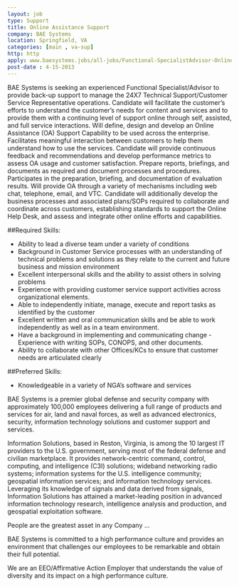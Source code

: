 ```yaml
---
layout: job
type: Support
title: Online Assistance Support
company: BAE Systems
location: Springfield, VA
categories: [main , va-sup]
http: http
apply: www.baesystems.jobs/all-jobs/Functional-SpecialistAdvisor-Online-Assistance-Support/388376?emid=3640
post-date : 4-15-2013
---
```


BAE Systems is seeking an experienced Functional Specialist/Advisor to provide back-up support to manage the 24X7 Technical Support/Customer Service Representative operations. Candidate will facilitate the customer’s efforts to understand the customer’s needs for content and services and to provide them with a continuing level of support online through self, assisted, and full service interactions. Will define, design and develop an Online Assistance (OA) Support Capability to be used across the enterprise. Facilitates meaningful interaction between customers to help them understand how to use the services. Candidate will provide continuous feedback and recommendations and develop performance metrics to assess OA usage and customer satisfaction. Prepare reports, briefings, and documents as required and document processes and procedures. Participates in the preparation, briefing, and documentation of evaluation results. Will provide OA through a variety of mechanisms including web chat, telephone, email, and VTC. Candidate will additionally develop the business processes and associated plans/SOPs required to collaborate and coordinate across customers, establishing standards to support the Online Help Desk, and assess and integrate other online efforts and capabilities.

##Required Skills:

* Ability to lead a diverse team under a variety of conditions 
* Background in Customer Service processes with an understanding of technical problems and solutions as they relate to the current and future business and mission environment 
* Excellent interpersonal skills and the ability to assist others in solving problems 
* Experience with providing customer service support activities across organizational elements. 
* Able to independently initiate, manage, execute and report tasks as identified by the customer 
* Excellent written and oral communication skills and be able to work independently as well as in a team environment. 
* Have a background in implementing and communicating change -Experience with writing SOPs, CONOPS, and other documents. 
* Ability to collaborate with other Offices/KCs to ensure that customer needs are articulated clearly

##Preferred Skills:

* Knowledgeable in a variety of NGA’s software and services

BAE Systems is a premier global defense and security company with approximately 100,000 employees delivering a full range of products and services for air, land and naval forces, as well as advanced electronics, security, information technology solutions and customer support and services.

Information Solutions, based in Reston, Virginia, is among the 10 largest IT providers to the U.S. government, serving most of the federal defense and civilian marketplace. It provides network-centric command, control, computing, and intelligence (C3I) solutions; wideband networking radio systems; information systems for the U.S. intelligence community; geospatial information services; and information technology services. Leveraging its knowledge of signals and data derived from signals, Information Solutions has attained a market-leading position in advanced information technology research, intelligence analysis and production, and geospatial exploitation software.

People are the greatest asset in any Company ...

BAE Systems is committed to a high performance culture and provides an environment that challenges our employees to be remarkable and obtain their full potential.

We are an EEO/Affirmative Action Employer that understands the value of diversity and its impact on a high performance culture. 
